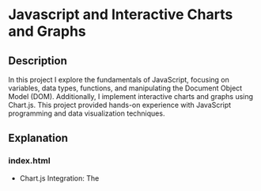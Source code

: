 # Javascript and Interactive Charts and Graphs

## Description

In this project I explore the fundamentals of JavaScript, focusing on variables, data types, functions, and manipulating the Document Object Model (DOM). Additionally, I implement interactive charts and graphs using Chart.js. This project provided hands-on experience with JavaScript programming and data visualization techniques.

## Explanation

### index.html

* Chart.js Integration: The <script> tag imports the Chart.js library from a CDN (Content Delivery Network).
* External JavaScript: Another <script> tag links the script.js file using the src attribute. The defer attribute ensures the script is executed after the HTML is parsed.
* DOM Elements: Added a <button> element with an onclick attribute to trigger the performCalculations() function. Results are displayed in a <div> with id="result".
* Element: A <canvas> element (id="myChart") is included to render the Chart.js chart.

### script.js

* Variables: Examples of variables with different data types (stringVariable, numberVariable, booleanVariable).
* Functions: Defined functions (add, subtract, divide, multiply) for performing basic arithmetic operations.
* DOM Manipulation: performCalculations() updates the <div id="result"> with results of calculations and logs output to the console.
* Chart.js Usage: Creates a bar chart using Chart.js, configured to display sample data (labels and datasets)

## Enhancing Interactivity

To enhance interactivity further:

* Implement event listeners for user interactions (e.g., click events on buttons).
* Use JavaScript to dynamically update the DOM based on user actions (e.g., changing text content, showing/hiding elements).

This project provided a basic setup to get started with JavaScript, DOM manipulation, and integrating Chart.js into an HTML page. Adjust and expand based on specific project requirements and desired functionality.

*In the solution provided, the following technologies are used:

### HTML

HTML: The standard markup language for creating web pages. It's used to structure the content on the web page, including the <canvas> element for rendering the Chart.js chart, buttons, and a container for displaying results.

### CSS

CSS (Cascading Style Sheets): Used within a <style> tag in the <head> section to add basic styling to the HTML elements, such as layout, fonts, and margins.

### JavaScript

JavaScript: The programming language used for creating interactive web pages. It's used for:
Declaring variables of different data types.
Defining and calling functions to perform arithmetic operations.
Manipulating the DOM (Document Object Model) to update content based on user interactions.
Adding event listeners to handle user actions like button clicks.
Logging output to the console for debugging purposes.

### Chart.js

Chart.js: A popular open-source JavaScript library for creating various types of charts. It is included via a <script> tag linking to a CDN (Content Delivery Network).

### External JavaScript File

External JavaScript File: The JavaScript code is placed in an external file (script.js) and linked to the HTML document using a <script> tag with the src attribute. This keeps the JavaScript code separate from the HTML for better organization and maintainability.

### Event Handling

Event Handling: JavaScript is used to add interactivity to the web page. For example, the onclick attribute in the HTML button element calls a JavaScript function when the button is clicked, demonstrating basic event handling.

### DOM Manipulation

DOM Manipulation: JavaScript is used to dynamically update the content of the web page. This involves selecting HTML elements and modifying their properties or content based on user actions.

### Summary

* HTML Structure: Defines the basic layout and elements of the web page.
* CSS Styling: Adds basic styles for better presentation.
* JavaScript Functions and Variables: Implements logic for arithmetic operations, updates the DOM, and handles events.
* Chart.js Integration: Adds a chart to the web page for data visualization.

#### This combination of technologies allows for the creation of a simple, interactive web page with dynamic content and data visualization capabilities

